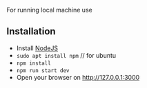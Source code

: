 For running local machine use 
## Installation
* Install [NodeJS](https://nodejs.org/en/download/)
* `sudo apt install npm`  // for ubuntu 
* `npm install`
* `npm run start dev`
* Open your browser on http://127.0.0.1:3000